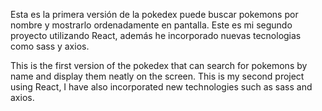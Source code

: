 Esta es la primera versión de la pokedex puede buscar pokemons por nombre y mostrarlo ordenadamente en pantalla. Este es mi segundo proyecto utilizando React, además he incorporado nuevas tecnologias como sass y axios. 

This is the first version of the pokedex that can search for pokemons by name and display them neatly on the screen. This is my second project using React, I have also incorporated new technologies such as sass and axios.
